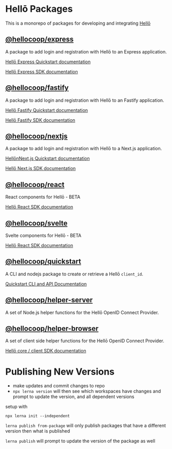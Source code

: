# Hellō Packages

This is a monorepo of packages for developing and integrating [Hellō](https://hello.dev)

## [@hellocoop/express](./express/)

A package to add login and registration with Hellō to an Express application.

[Hellō Express Quickstart documentation](https://www.hello.dev/docs/quickstarts/express)

[Hellō Express SDK documentation](https://www.hello.dev/docs/sdks/express)

## [@hellocoop/fastify](./fastify/)

A package to add login and registration with Hellō to an Fastify application.

[Hellō Fastify Quickstart documentation](https://www.hello.dev/docs/quickstarts/fastify)

[Hellō Fastify SDK documentation](https://www.hello.dev/docs/sdks/fastify)


## [@hellocoop/nextjs](./nextjs/)

A package to add login and registration with Hellō to a Next.js application.

[HellōnNext.js Quickstart documentation](https://www.hello.dev/docs/quickstarts/nextjs)

[Hellō Next.js SDK documentation](https://www.hello.dev/docs/sdks/nextjs)

## [@hellocoop/react](./react/)

React components for Hellō - BETA

[Hellō React SDK documentation](https://www.hello.dev/docs/sdks/react)

## [@hellocoop/svelte](./svelte/)

Svelte components for Hellō - BETA

[Hellō React SDK documentation](https://www.hello.dev/docs/sdks/svelte)


## [@hellocoop/quickstart](./quickstart/)

A CLI and nodejs package to create or retrieve a Hellō `client_id`. 

[Quickstart CLI and API Documentation](https://www.hello.dev/docs/sdks/quickstart)

## [@hellocoop/helper-server](./helper-server/)

A set of Node.js helper functions for the Hellō OpenID Connect Provider.

## [@hellocoop/helper-browser](./helper-browser/)

A set of client side helper functions for the Hellō OpenID Connect Provider.

[Hellō core / client SDK documentation](https://www.hello.dev/docs/sdks/helper/)


# Publishing New Versions

- make updates and commit changes to repo
- `npx lerna version` will then see which workspaces have changes and prompt to update the version, and all dependent versions

setup with 

`npx lerna init --independent`

`lerna publish from-package` will only publish packages that have a different version then what is published

`lerna publish` will prompt to update the version of the package as well

